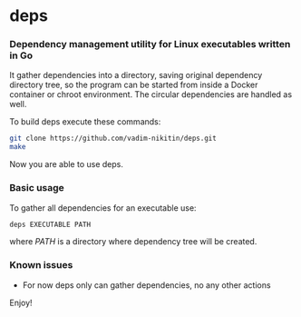 deps
====
### Dependency management utility for Linux executables written in Go

It gather dependencies into a directory, saving original dependency directory tree,
so the program can be started from inside a Docker container or chroot environment.
The circular dependencies are handled as well.

To build deps execute these commands:

```bash
git clone https://github.com/vadim-nikitin/deps.git
make
```

Now you are able to use deps.

### Basic usage

To gather all dependencies for an executable use:

```bash
deps EXECUTABLE PATH
```

where *PATH* is a directory where dependency tree will be created.

### Known issues

* For now deps only can gather dependencies, no any other actions

Enjoy!
